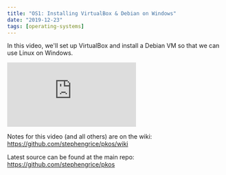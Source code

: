 ```yaml
---
title: "OS1: Installing VirtualBox & Debian on Windows"
date: "2019-12-23"
tags: [operating-systems]
---
```


In this video, we'll set up VirtualBox and install a Debian VM so that we can use Linux on Windows.

<!--truncate-->

<iframe className="youtube-video-player" src="https://www.youtube.com/embed/NtZzb9ZJ5Fo" title="YouTube video player" frameBorder="0" allow="accelerometer; autoplay; clipboard-write; encrypted-media; gyroscope; picture-in-picture" allowFullScreen></iframe>

Notes for this video (and all others) are on the wiki: <https://github.com/stephengrice/pkos/wiki>

Latest source can be found at the main repo: <https://github.com/stephengrice/pkos>